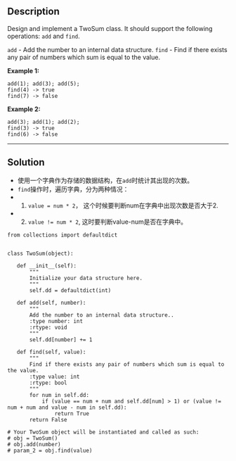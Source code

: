 ## Description

Design and implement a TwoSum class. It should support the following operations: `add` and `find`.

`add` - Add the number to an internal data structure.
`find` - Find if there exists any pair of numbers which sum is equal to the value.

**Example 1:**

```
add(1); add(3); add(5);
find(4) -> true
find(7) -> false
```

**Example 2:**

```
add(3); add(1); add(2);
find(3) -> true
find(6) -> false
```

***

## Solution

* 使用一个字典作为存储的数据结构，在`add`时统计其出现的次数。
* `find`操作时，遍历字典，分为两种情况：
 * 1. `value = num * 2`， 这个时候要判断num在字典中出现次数是否大于2.
 * 2. `value != num * 2`, 这时要判断value-num是否在字典中。


 ```
from collections import defaultdict


class TwoSum(object):

    def __init__(self):
        """
        Initialize your data structure here.
        """
        self.dd = defaultdict(int)

    def add(self, number):
        """
        Add the number to an internal data structure..
        :type number: int
        :rtype: void
        """
        self.dd[number] += 1

    def find(self, value):
        """
        Find if there exists any pair of numbers which sum is equal to the value.
        :type value: int
        :rtype: bool
        """
        for num in self.dd:
            if (value == num + num and self.dd[num] > 1) or (value != num + num and value - num in self.dd):
                return True
        return False

# Your TwoSum object will be instantiated and called as such:
# obj = TwoSum()
# obj.add(number)
# param_2 = obj.find(value)

 ```
